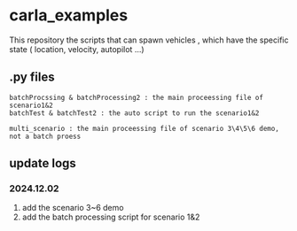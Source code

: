 # carla_examples
This repository the scripts that can spawn vehicles , which have the specific state ( location, velocity, autopilot ...)

## .py files 
```
batchProcssing & batchProcessing2 : the main proceessing file of scenario1&2
batchTest & batchTest2 : the auto script to run the scenario1&2
```

```
multi_scenario : the main proceessing file of scenario 3\4\5\6 demo, not a batch proess
```
## update logs
### 2024.12.02
1. add the scenario 3~6 demo
2. add the batch processing script for scenario 1&2

